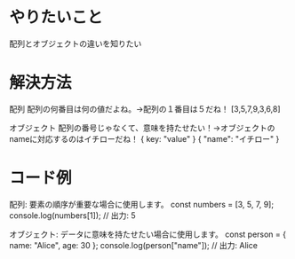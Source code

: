 # やりたいこと
配列とオブジェクトの違いを知りたい

# 解決方法

配列
配列の何番目は何の値だよね。→配列の１番目は５だね！
[3,5,7,9,3,6,8]

オブジェクト
配列の番号じゃなくて、意味を持たせたい！→オブジェクトのnameに対応するのはイチローだね！
{ key: "value" }
{ "name": "イチロー" }

# コード例
配列: 要素の順序が重要な場合に使用します。
const numbers = [3, 5, 7, 9];
console.log(numbers[1]); // 出力: 5

オブジェクト: データに意味を持たせたい場合に使用します。
const person = { name: "Alice", age: 30 };
console.log(person["name"]); // 出力: Alice